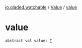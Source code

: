 [io.gladed.watchable](../index.md) / [Value](index.md) / [value](./value.md)

# value

`abstract val value: `[`T`](index.md#T)
